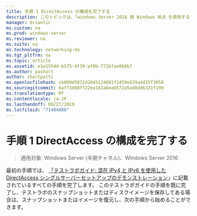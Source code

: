 ```yaml
---
title: 手順 1 DirectAccess の構成を完了する
description: このトピックは、「windows Server 2016 用 Windows NLB を使用するクラスターでの DirectAccess のデモンストレーション」のテストラボガイドに含まれています。
manager: brianlic
ms.custom: na
ms.prod: windows-server
ms.reviewer: na
ms.suite: na
ms.technology: networking-da
ms.tgt_pltfrm: na
ms.topic: article
ms.assetid: e1e15544-b575-4f39-af0b-771bfae8b0b7
ms.author: pashort
author: shortpatti
ms.openlocfilehash: cb009d5872d2045124601f1459e829a4d15f3058
ms.sourcegitcommit: 6aff3d88ff22ea141a6ea6572a5ad8dd6321f199
ms.translationtype: MT
ms.contentlocale: ja-JP
ms.lasthandoff: 09/27/2019
ms.locfileid: "71404886"
---
```

# <a name="step-1-complete-the-directaccess-configuration"></a>手順 1 DirectAccess の構成を完了する

>適用対象: Windows Server (半期チャネル)、Windows Server 2016

最初の手順では、 [「テストラボガイド: 混在 IPv4 と IPv6 を使用した DirectAccess シングルサーバーセットアップのデモンストレーション](https://go.microsoft.com/fwlink/p/?LinkId=237004)」に記載されているすべての手順を完了します。 このテストラボガイドの手順を既に完了し、テストラボのスナップショットまたはディスクイメージを保存してある場合は、スナップショットまたはイメージを復元し、次の手順から始めることができます。  
  


